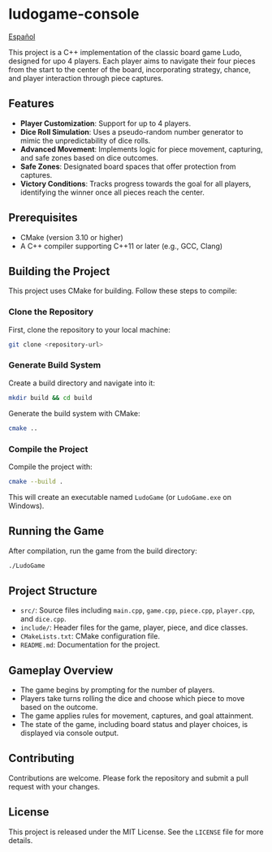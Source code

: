 ﻿# ludogame-console
[Español](https://github.com/Seulhan-Choi/ludogame-console/README.es.md)

This project is a C++ implementation of the classic board game Ludo, designed for upo 4 players. Each player aims to navigate their four pieces from the start to the center of the board, incorporating strategy, chance, and player interaction through piece captures.

## Features

- **Player Customization**: Support for up to 4 players.
- **Dice Roll Simulation**: Uses a pseudo-random number generator to mimic the unpredictability of dice rolls.
- **Advanced Movement**: Implements logic for piece movement, capturing, and safe zones based on dice outcomes.
- **Safe Zones**: Designated board spaces that offer protection from captures.
- **Victory Conditions**: Tracks progress towards the goal for all players, identifying the winner once all pieces reach the center.

## Prerequisites

- CMake (version 3.10 or higher)
- A C++ compiler supporting C++11 or later (e.g., GCC, Clang)

## Building the Project

This project uses CMake for building. Follow these steps to compile:

### Clone the Repository

First, clone the repository to your local machine:

```sh
git clone <repository-url>
```

### Generate Build System

Create a build directory and navigate into it:

```sh
mkdir build && cd build
```

Generate the build system with CMake:

```sh
cmake ..
```

### Compile the Project

Compile the project with:

```sh
cmake --build .
```

This will create an executable named `LudoGame` (or `LudoGame.exe` on Windows).

## Running the Game

After compilation, run the game from the build directory:

```sh
./LudoGame
```

## Project Structure

- `src/`: Source files including `main.cpp`, `game.cpp`, `piece.cpp`, `player.cpp`, and `dice.cpp`.
- `include/`: Header files for the game, player, piece, and dice classes.
- `CMakeLists.txt`: CMake configuration file.
- `README.md`: Documentation for the project.

## Gameplay Overview

- The game begins by prompting for the number of players.
- Players take turns rolling the dice and choose which piece to move based on the outcome.
- The game applies rules for movement, captures, and goal attainment.
- The state of the game, including board status and player choices, is displayed via console output.

## Contributing

Contributions are welcome. Please fork the repository and submit a pull request with your changes.

## License

This project is released under the MIT License. See the `LICENSE` file for more details.
